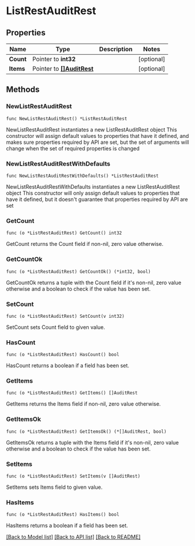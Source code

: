 # ListRestAuditRest

## Properties

Name | Type | Description | Notes
------------ | ------------- | ------------- | -------------
**Count** | Pointer to **int32** |  | [optional] 
**Items** | Pointer to [**[]AuditRest**](AuditRest.md) |  | [optional] 

## Methods

### NewListRestAuditRest

`func NewListRestAuditRest() *ListRestAuditRest`

NewListRestAuditRest instantiates a new ListRestAuditRest object
This constructor will assign default values to properties that have it defined,
and makes sure properties required by API are set, but the set of arguments
will change when the set of required properties is changed

### NewListRestAuditRestWithDefaults

`func NewListRestAuditRestWithDefaults() *ListRestAuditRest`

NewListRestAuditRestWithDefaults instantiates a new ListRestAuditRest object
This constructor will only assign default values to properties that have it defined,
but it doesn't guarantee that properties required by API are set

### GetCount

`func (o *ListRestAuditRest) GetCount() int32`

GetCount returns the Count field if non-nil, zero value otherwise.

### GetCountOk

`func (o *ListRestAuditRest) GetCountOk() (*int32, bool)`

GetCountOk returns a tuple with the Count field if it's non-nil, zero value otherwise
and a boolean to check if the value has been set.

### SetCount

`func (o *ListRestAuditRest) SetCount(v int32)`

SetCount sets Count field to given value.

### HasCount

`func (o *ListRestAuditRest) HasCount() bool`

HasCount returns a boolean if a field has been set.

### GetItems

`func (o *ListRestAuditRest) GetItems() []AuditRest`

GetItems returns the Items field if non-nil, zero value otherwise.

### GetItemsOk

`func (o *ListRestAuditRest) GetItemsOk() (*[]AuditRest, bool)`

GetItemsOk returns a tuple with the Items field if it's non-nil, zero value otherwise
and a boolean to check if the value has been set.

### SetItems

`func (o *ListRestAuditRest) SetItems(v []AuditRest)`

SetItems sets Items field to given value.

### HasItems

`func (o *ListRestAuditRest) HasItems() bool`

HasItems returns a boolean if a field has been set.


[[Back to Model list]](../README.md#documentation-for-models) [[Back to API list]](../README.md#documentation-for-api-endpoints) [[Back to README]](../README.md)


